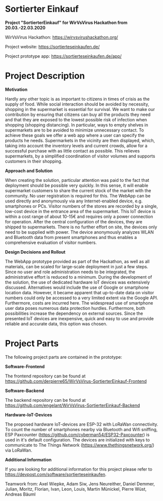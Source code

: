 # Sortierter Einkauf
**Project "SortierterEinkauf" for WirVsVirus Hackathon from 20.03.-22.03.2020**

WirVsVirus Hackathon: https://wirvsvirushackathon.org/

Project website: https://sortierteseinkaufen.de/

Project prototype app: https://sortierteseinkaufen.de/app/

# Project Description

**Motivation**

Hardly any other topic is as important to citizens in times of crisis as the supply of food. While social interaction should be avoided by necessity, shopping in the supermarket is essential for survival. 
We want to make our contribution by ensuring that citizens can buy all the products they need and that they are exposed to the lowest possible risk of infection when shopping (shopping distancing). In particular, ways to empty shelves in supermarkets are to be avoided to minimize unnecessary contact. To achieve these goals we offer a web app where a user can specify the products he needs. Supermarkets in the vicinity are then displayed, which, taking into account the inventory levels and current crowds, allow for a successful purchase with as little contact as possible. This relieves supermarkets, by a simplified coordination of visitor volumes and supports customers in their shopping.

**Approach and Solution**

When creating the solution, particular attention was paid to the fact that deployment should be possible very quickly. In this sense, it will enable supermarket customers to share the current stock of the market with the community. No user registration is required for this. The WebApp can be used directly and anonymously via any Internet-enabled device, e.g. smartphones or PCs.
Visitor numbers of the stores are recorded by a single, low-cost device in the entrance area of the supermarket. This IoT device is within a cost range of about 10-15€ and requires only a power connection for operation. After the central configuration of the devices, they are shipped to supermarkets. There is no further effort on site, the devices only need to be supplied with power. The device anonymously analyzes WLAN and Bluetooth data from present smartphones and thus enables a comprehensive evaluation of visitor numbers.

**Design Decisions and Rollout**

The WebApp prototype provided as part of the Hackathon, as well as all materials, can be scaled for large-scale deployment in just a few steps. Since no user and role administration needs to be integrated, the administrative effort is reduced to a minimum.
During the development of the solution, the use of dedicated hardware IoT devices was extensively discussed. Alternatives would include the use of Google or smartphone location data. However, it became apparent that up-to-date data on visitor numbers could only be accessed to a very limited extent via the Google API. Furthermore, costs are incurred here. The widespread use of smartphone user data poses numerous data protection hurdles. Furthermore, both possibilities increase the dependency on external sources. Since the presented IoT devices are inexpensive, quick and easy to use and provide reliable and accurate data, this option was chosen.

# Project Parts

The following project parts are contained in the prototype:

**Software-Frontend**

The frontend repository can be found at https://github.com/derpierre65/WirVsVirus-SortierterEinkauf-Frontend

**Software-Backend**

The backend repository can be found at https://github.com/engelant/WirVsVirus-SortierterEinkauf-Backend

**Hardware-IoT-Devices**

The proposed hardware IoT-devices are ESP-32 with LoRaWan connectivity.
To count the number of smartphones nearby via Bluetooth and Wifi sniffing, ESP Paxcounter (https://github.com/cyberman54/ESP32-Paxcounter) is used in it's default configuration. The devices are initialized with keys to communicate to The Things Network (https://www.thethingsnetwork.org/) via LoRaWan.

**Additional Information**

If you are looking for additional information for this project please refer to https://devpost.com/software/sortierteseinkaufen.

Teamwork from: Axel Wiepke, Adam Siw, Jens Neureither, Daniel Demmer, Julian, Moritz, Florian, Ivan, Leon, Louis, Martin Münickel, Pierre Wüst, Andreas Bäuml


